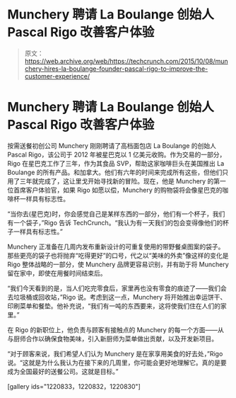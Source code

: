 # Munchery 聘请 La Boulange 创始人 Pascal Rigo 改善客户体验 

> 原文：<https://web.archive.org/web/https://techcrunch.com/2015/10/08/munchery-hires-la-boulange-founder-pascal-rigo-to-improve-the-customer-experience/>

# Munchery 聘请 La Boulange 创始人 Pascal Rigo 改善客户体验

按需送餐初创公司 Munchery 刚刚聘请了高档面包店 La Boulange 的创始人 Pascal Rigo，该公司于 2012 年被星巴克以 1 亿美元收购。作为交易的一部分，Rigo 在星巴克工作了三年，作为其食品 SVP，帮助这家咖啡巨头在美国推出 La Boulange 的所有产品。和加拿大。他们有六年的时间来完成所有这些，但他们只用了三年就完成了，这让里戈开始寻找新的冒险。现在，他是 Munchery 的第一位首席客户体验官，如果 Rigo 如愿以偿，Munchery 的购物袋将会像星巴克的咖啡杯一样具有标志性。

“当你去(星巴克)时，你会感觉自己是某样东西的一部分，他们有一个杯子，我们有一个袋子，”Rigo 告诉 TechCrunch。“我认为有一天我们的包会变得像他们的杯子一样具有标志性。”

Munchery 正准备在几周内发布重新设计的可重复使用的带野餐桌图案的袋子。那些更亮的袋子也将抛弃“吃得更好”的口号，代之以“美味的外卖”像这样的变化是 Rigo 整体战略的一部分，使 Munchery 品牌更容易识别，并有助于将 Munchery 留在家中，即使在用餐时间结束后。

“我们今天看到的是，当人们吃完零食后，家里再也没有零食的痕迹了——我们会去垃圾桶或回收站，”Rigo 说。考虑到这一点，Munchery 将开始推出幸运饼干、印刷菜单和餐垫。他补充说，“我们有一吨的东西要来，这将使我们住在人们的家里。”

在 Rigo 的新职位上，他负责与顾客有接触点的 Munchery 的每一个方面——从与厨师合作以确保食物美味，引入新厨师为菜单做出贡献，以及开发新项目。

“对于顾客来说，我们希望人们认为 Munchery 是在家享用美食的好去处，”Rigo 说。“这就是为什么我认为在接下来的几周里，你可能会更好地理解它。真的是要成为全国最好的送餐公司。这就是目标。”

[gallery ids="1220833，1220832，1220830"]